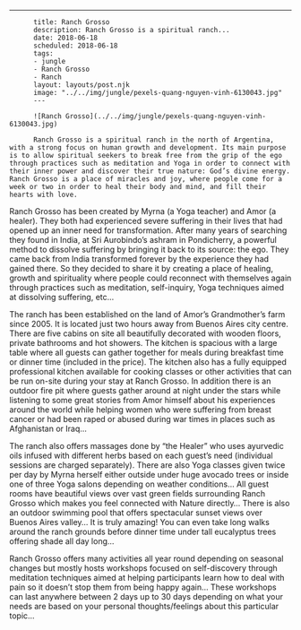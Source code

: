 ---
          title: Ranch Grosso
          description: Ranch Grosso is a spiritual ranch...
          date: 2018-06-18
          scheduled: 2018-06-18
          tags:
          - jungle
          - Ranch Grosso
          - Ranch
          layout: layouts/post.njk
          image: "../../img/jungle/pexels-quang-nguyen-vinh-6130043.jpg"
          ---
          
          ![Ranch Grosso](../../img/jungle/pexels-quang-nguyen-vinh-6130043.jpg)
          
          Ranch Grosso is a spiritual ranch in the north of Argentina, with a strong focus on human growth and development. Its main purpose is to allow spiritual seekers to break free from the grip of the ego through practices such as meditation and Yoga in order to connect with their inner power and discover their true nature: God’s divine energy. Ranch Grosso is a place of miracles and joy, where people come for a week or two in order to heal their body and mind, and fill their hearts with love.

Ranch Grosso has been created by Myrna (a Yoga teacher) and Amor (a healer). They both had experienced severe suffering in their lives that had opened up an inner need for transformation. After many years of searching they found in India, at Sri Aurobindo’s ashram in Pondicherry, a powerful method to dissolve suffering by bringing it back to its source: the ego. They came back from India transformed forever by the experience they had gained there. So they decided to share it by creating a place of healing, growth and spirituality where people could reconnect with themselves again through practices such as meditation, self-inquiry, Yoga techniques aimed at dissolving suffering, etc…

The ranch has been established on the land of Amor’s Grandmother’s farm since 2005. It is located just two hours away from Buenos Aires city centre. There are five cabins on site all beautifully decorated with wooden floors, private bathrooms and hot showers. The kitchen is spacious with a large table where all guests can gather together for meals during breakfast time or dinner time (included in the price). The kitchen also has a fully equipped professional kitchen available for cooking classes or other activities that can be run on-site during your stay at Ranch Grosso. In addition there is an outdoor fire pit where guests gather around at night under the stars while listening to some great stories from Amor himself about his experiences around the world while helping women who were suffering from breast cancer or had been raped or abused during war times in places such as Afghanistan or Iraq…

The ranch also offers massages done by “the Healer” who uses ayurvedic oils infused with different herbs based on each guest’s need (individual sessions are charged separately). There are also Yoga classes given twice per day by Myrna herself either outside under huge avocado trees or inside one of three Yoga salons depending on weather conditions… All guest rooms have beautiful views over vast green fields surrounding Ranch Grosso which makes you feel connected with Nature directly… There is also an outdoor swimming pool that offers spectacular sunset views over Buenos Aires valley… It is truly amazing! You can even take long walks around the ranch grounds before dinner time under tall eucalyptus trees offering shade all day long…

Ranch Grosso offers many activities all year round depending on seasonal changes but mostly hosts workshops focused on self-discovery through meditation techniques aimed at helping participants learn how to deal with pain so it doesn’t stop them from being happy again… These workshops can last anywhere between 2 days up to 30 days depending on what your needs are based on your personal thoughts/feelings about this particular topic…